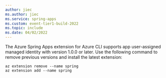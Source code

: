 ```yaml
---
author: jiec
ms.author: jiec
ms.service: spring-apps
ms.custom: event-tier1-build-2022
ms.topic: include
ms.date: 04/02/2022
---
```


<!-- 
Use the following line at the end of the Prerequisites section, where relevant. Note that the bullet point is NOT included in the include itself, but should be included on the line you paste in, exactly as shown below. The Prerequisites list should not have any line breaks between bullet points, including this one. These specific instructions are necessary so that the Prerequisites list will build as a single-spaced list, without extra blank spaces.

- [!INCLUDE [install-app-user-identity-extension](includes/install-app-user-identity-extension.md)]

-->

The Azure Spring Apps extension for Azure CLI supports app user-assigned managed identity with version 1.0.0 or later. Use the following command to remove previous versions and install the latest extension:

   ```azurecli
   az extension remove --name spring
   az extension add --name spring
   ```
